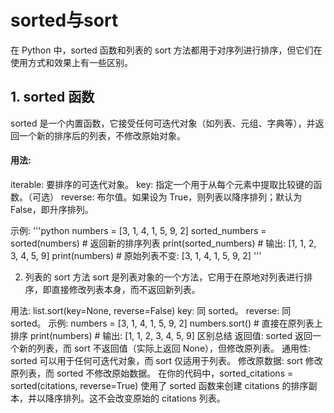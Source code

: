 # sorted与sort
在 Python 中，sorted 函数和列表的 sort 方法都用于对序列进行排序，但它们在使用方式和效果上有一些区别。

## 1. sorted 函数
sorted 是一个内置函数，它接受任何可迭代对象（如列表、元组、字典等），并返回一个新的排序后的列表，不修改原始对象。

#### 用法:
iterable: 要排序的可迭代对象。
key: 指定一个用于从每个元素中提取比较键的函数。（可选）
reverse: 布尔值。如果设为 True，则列表以降序排列；默认为 False，即升序排列。

示例:
'''python
numbers = [3, 1, 4, 1, 5, 9, 2]
sorted_numbers = sorted(numbers)  # 返回新的排序列表
print(sorted_numbers)  # 输出: [1, 1, 2, 3, 4, 5, 9]
print(numbers)  # 原始列表不变: [3, 1, 4, 1, 5, 9, 2]
'''

2. 列表的 sort 方法
sort 是列表对象的一个方法，它用于在原地对列表进行排序，即直接修改列表本身，而不返回新列表。

用法:
list.sort(key=None, reverse=False)
key: 同 sorted。
reverse: 同 sorted。
示例:
numbers = [3, 1, 4, 1, 5, 9, 2]
numbers.sort()  # 直接在原列表上排序
print(numbers)  # 输出: [1, 1, 2, 3, 4, 5, 9]
区别总结
返回值: sorted 返回一个新的列表，而 sort 不返回值（实际上返回 None），但修改原列表。
通用性: sorted 可以用于任何可迭代对象，而 sort 仅适用于列表。
修改原数据: sort 修改原列表，而 sorted 不修改原始数据。
在你的代码中，sorted_citations = sorted(citations, reverse=True) 使用了 sorted 函数来创建 citations 的排序副本，并以降序排列。这不会改变原始的 citations 列表。

